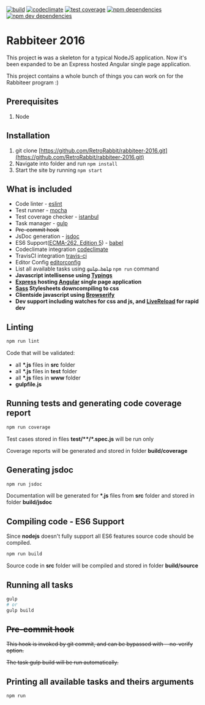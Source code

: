 [![build][project-travis-ci-image]][project-travis-ci-url]
[![codeclimate][project-codeclimate-image]][project-codeclimate-url]
[![test coverage][project-codeclimate-coverage-image]][project-codeclimate-coverage-url]
[![npm dependencies][project-npm-dependencies]][project-npm-dependencies-url]
[![npm dev dependencies][project-npm-dev-dependencies]][project-npm-dev-dependencies-url]

# Rabbiteer 2016

This project <strike>is</strike> was a skeleton for a typical NodeJS application. Now it's been expanded
to be an Express hosted Angular single page application.

This project contains a whole bunch of things you can work on for the Rabbiteer program :) 

## Prerequisites
1. Node

## Installation

1. git clone [https://github.com/RetroRabbit/rabbiteer-2016.git](https://github.com/RetroRabbit/rabbiteer-2016.git)
2. Navigate into folder and run `npm install`
3. Start the site by running `npm start`

## What is included

- Code linter - [eslint][eslint-url]
- Test runner - [mocha][mocha-url]
- Test coverage checker - [istanbul][istanbul-url]
- Task manager - [gulp][gulp-url]
- <strike>Pre-commit hook</strike>
- JsDoc generation - [jsdoc][jsdoc-url]
- ES6 Support([ECMA-262, Edition 5][ecma-262-edition-5-url]) - [babel][babel-url]
- Codeclimate integration [codeclimate][codeclimate-url]
- TravisCI integration [travis-ci][travis-ci-url]
- Editor Config [editorconfig][editor-config-url]
- List all available tasks using <strike>`gulp help`</strike> `npm run` command
- **Javascript intellisense using [Typings][typings-url]**
- **[Express][express-url] hosting [Angular][angular-url] single page application**
- **[Sass][sass-url] Stylesheets downcompiling to css**
- **Clientside javascript using [Browserify][browserify-url]**
- **Dev support including watches for css and js, and [LiveReload][liverload-url] for rapid dev**

## Linting

```bash
npm run lint
```

Code that will be validated:

- all **\*.js** files in **src** folder
- all **\*.js** files in **test** folder
- all **\*.js** files in **www** folder
- **gulpfile.js**

## Running tests and generating code coverage report

```bash
npm run coverage
```

Test cases stored in files **test/\*\*/\*.spec.js** will be run only

Coverage reports will be generated and stored in folder **build/coverage**

## Generating jsdoc

```bash
npm run jsdoc
```

Documentation will be generated for **\*.js** files from **src** folder and stored in folder **build/jsdoc**

## Compiling code - ES6 Support

Since **nodejs** doesn't fully support all ES6 features source code should be compiled.

```bash
npm run build
```

Source code in **src** folder will be compiled and stored in folder **build/source**

## Running all tasks

```bash
gulp
# or
gulp build
```

## <strike>Pre-commit hook</strike>

<strike>
This hook is invoked by git commit, and can be bypassed with --no-verify option.

The task gulp build will be run automatically.
</strike>

## Printing all available tasks and theirs arguments

```bash
npm run
```

[project-travis-ci-image]: https://travis-ci.org/RetroRabbit/rabbiteer-2016.svg?branch=master
[project-travis-ci-url]: https://travis-ci.org/RetroRabbit/rabbiteer-2016
[project-codeclimate-image]: https://codeclimate.com/github/RetroRabbit/rabbiteer-2016/badges/gpa.svg
[project-codeclimate-url]: https://codeclimate.com/github/RetroRabbit/rabbiteer-2016
[project-codeclimate-coverage-image]: https://codeclimate.com/github/RetroRabbit/rabbiteer-2016/badges/coverage.svg
[project-codeclimate-coverage-url]: https://codeclimate.com/github/RetroRabbit/rabbiteer-2016/coverage
[project-npm-dependencies]: https://david-dm.org/RetroRabbit/rabbiteer-2016/status.svg
[project-npm-dependencies-url]: https://david-dm.org/RetroRabbit/rabbiteer-2016
[project-npm-dev-dependencies]: https://david-dm.org/RetroRabbit/rabbiteer-2016/dev-status.svg
[project-npm-dev-dependencies-url]: https://david-dm.org/https://david-dm.org/RetroRabbit/rabbiteer-2016#info=devDependencies&view=table
[eslint-url]: http://eslint.org
[mocha-url]: http://mochajs.org/
[istanbul-url]: https://github.com/gotwarlost/istanbul/
[gulp-url]: http://gulpjs.com/
[jsdoc-url]: http://usejsdoc.org/
[ecma-262-edition-5-url]: http://www.ecma-international.org/publications/files/ECMA-ST/ECMA-262.pdf
[babel-url]: https://babeljs.io/
[codeclimate-url]: https://codeclimate.com/
[travis-ci-url]: https://travis-ci.org/
[editor-config-url]: http://editorconfig.org/
[browserify-url]: http://browserify.org/
[express-url]: https://expressjs.com/
[angular-url]:https://angularjs.org/
[sass-url]: http://sass-lang.com/
[liverload-url]: http://livereload.com/
[typings-url]: https://github.com/typings/typings